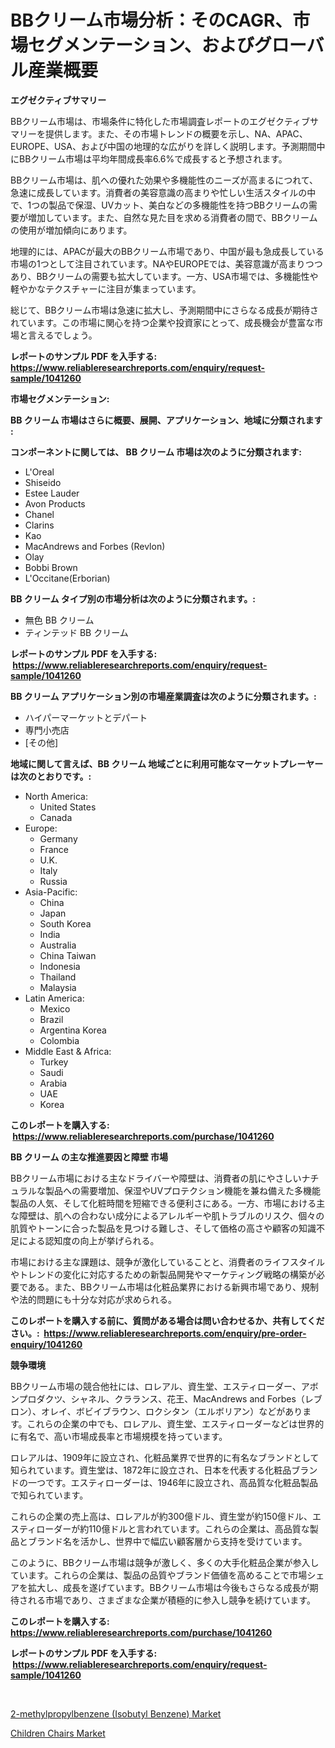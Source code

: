 <p><h1>BBクリーム市場分析：そのCAGR、市場セグメンテーション、およびグローバル産業概要</h1></p><p><strong>エグゼクティブサマリー</strong></p>
<p><p>BBクリーム市場は、市場条件に特化した市場調査レポートのエグゼクティブサマリーを提供します。また、その市場トレンドの概要を示し、NA、APAC、EUROPE、USA、および中国の地理的な広がりを詳しく説明します。予測期間中にBBクリーム市場は平均年間成長率6.6%で成長すると予想されます。</p><p>BBクリーム市場は、肌への優れた効果や多機能性のニーズが高まるにつれて、急速に成長しています。消費者の美容意識の高まりや忙しい生活スタイルの中で、1つの製品で保湿、UVカット、美白などの多機能性を持つBBクリームの需要が増加しています。また、自然な見た目を求める消費者の間で、BBクリームの使用が増加傾向にあります。</p><p>地理的には、APACが最大のBBクリーム市場であり、中国が最も急成長している市場の1つとして注目されています。NAやEUROPEでは、美容意識が高まりつつあり、BBクリームの需要も拡大しています。一方、USA市場では、多機能性や軽やかなテクスチャーに注目が集まっています。</p><p>総じて、BBクリーム市場は急速に拡大し、予測期間中にさらなる成長が期待されています。この市場に関心を持つ企業や投資家にとって、成長機会が豊富な市場と言えるでしょう。</p></p>
<p><strong>レポートのサンプル PDF を入手する: <a href="https://www.reliableresearchreports.com/enquiry/request-sample/1041260">https://www.reliableresearchreports.com/enquiry/request-sample/1041260</a></strong></p>
<p><strong>市場セグメンテーション:</strong></p>
<p><strong> BB クリーム 市場はさらに概要、展開、アプリケーション、地域に分類されます :</strong></p>
<p><strong>コンポーネントに関しては、 BB クリーム 市場は次のように分類されます: &nbsp;</strong></p>
<p><ul><li>L'Oreal</li><li>Shiseido</li><li>Estee Lauder</li><li>Avon Products</li><li>Chanel</li><li>Clarins</li><li>Kao</li><li>MacAndrews and Forbes (Revlon)</li><li>Olay</li><li>Bobbi Brown</li><li>L'Occitane(Erborian)</li></ul></p>
<p><strong> BB クリーム タイプ別の市場分析は次のように分類されます。:</strong></p>
<p><ul><li>無色 BB クリーム</li><li>ティンテッド BB クリーム‎</li></ul></p>
<p><strong>レポートのサンプル PDF を入手する: &nbsp;<a href="https://www.reliableresearchreports.com/enquiry/request-sample/1041260">https://www.reliableresearchreports.com/enquiry/request-sample/1041260</a></strong></p>
<p><strong> BB クリーム アプリケーション別の市場産業調査は次のように分類されます。:</strong></p>
<p><ul><li>ハイパーマーケットとデパート</li><li>専門小売店</li><li>[その他]</li></ul></p>
<p><strong>地域に関して言えば、BB クリーム 地域ごとに利用可能なマーケットプレーヤーは次のとおりです。:</strong></p>
<p><ul>
    <li>
        North America:
        <ul>
            <li>United States</li>
            <li>Canada</li>
        </ul>
    </li>
    <li>
        Europe:
        <ul>
            <li>Germany</li>
            <li>France</li>
            <li>U.K.</li>
            <li>Italy</li>
            <li>Russia</li>
        </ul>
    </li>
    <li>
        Asia-Pacific:
        <ul>
            <li>China</li>
            <li>Japan</li>
            <li>South Korea</li>
            <li>India</li>
            <li>Australia</li>
            <li>China Taiwan</li>
            <li>Indonesia</li>
            <li>Thailand</li>
            <li>Malaysia</li>
        </ul>
    </li>
    <li>
        Latin America:
        <ul>
            <li>Mexico</li>
            <li>Brazil</li>
            <li>Argentina Korea</li>
            <li>Colombia</li>
        </ul>
    </li>
    <li>
        Middle East & Africa:
        <ul>
            <li>Turkey</li>
            <li>Saudi</li>
            <li>Arabia</li>
            <li>UAE</li>
            <li>Korea</li>
        </ul>
    </li>
    </ul></p>
<p><strong>このレポートを購入する: &nbsp;<a href="https://www.reliableresearchreports.com/purchase/1041260">https://www.reliableresearchreports.com/purchase/1041260</a></strong></p>
<p><strong>BB クリーム の主な推進要因と障壁 市場</strong></p>
<p><p>BBクリーム市場における主なドライバーや障壁は、消費者の肌にやさしいナチュラルな製品への需要増加、保湿やUVプロテクション機能を兼ね備えた多機能製品の人気、そして化粧時間を短縮できる便利さにある。一方、市場における主な障壁は、肌への合わない成分によるアレルギーや肌トラブルのリスク、個々の肌質やトーンに合った製品を見つける難しさ、そして価格の高さや顧客の知識不足による認知度の向上が挙げられる。</p><p>市場における主な課題は、競争が激化していることと、消費者のライフスタイルやトレンドの変化に対応するための新製品開発やマーケティング戦略の構築が必要である。また、BBクリーム市場は化粧品業界における新興市場であり、規制や法的問題にも十分な対応が求められる。</p></p>
<p><strong>このレポートを購入する前に、質問がある場合は問い合わせるか、共有してください。:&nbsp; <a href="https://www.reliableresearchreports.com/enquiry/pre-order-enquiry/1041260">https://www.reliableresearchreports.com/enquiry/pre-order-enquiry/1041260</a></strong></p>
<p><strong>競争環境</strong></p>
<p><p>BBクリーム市場の競合他社には、ロレアル、資生堂、エスティローダー、アボンプロダクツ、シャネル、クラランス、花王、MacAndrews and Forbes（レブロン）、オレイ、ボビイブラウン、ロクシタン（エルボリアン）などがあります。これらの企業の中でも、ロレアル、資生堂、エスティローダーなどは世界的に有名で、高い市場成長率と市場規模を持っています。</p><p>ロレアルは、1909年に設立され、化粧品業界で世界的に有名なブランドとして知られています。資生堂は、1872年に設立され、日本を代表する化粧品ブランドの一つです。エスティローダーは、1946年に設立され、高品質な化粧品製品で知られています。</p><p>これらの企業の売上高は、ロレアルが約300億ドル、資生堂が約150億ドル、エスティローダーが約110億ドルと言われています。これらの企業は、高品質な製品とブランド名を活かし、世界中で幅広い顧客層から支持を受けています。</p><p>このように、BBクリーム市場は競争が激しく、多くの大手化粧品企業が参入しています。これらの企業は、製品の品質やブランド価値を高めることで市場シェアを拡大し、成長を遂げています。BBクリーム市場は今後もさらなる成長が期待される市場であり、さまざまな企業が積極的に参入し競争を続けています。</p></p>
<p><strong>このレポートを購入する: &nbsp; <a href="https://www.reliableresearchreports.com/purchase/1041260">https://www.reliableresearchreports.com/purchase/1041260</a></strong></p>
<p><strong>レポートのサンプル PDF を入手する: &nbsp;<a href="https://www.reliableresearchreports.com/enquiry/request-sample/1041260">https://www.reliableresearchreports.com/enquiry/request-sample/1041260</a></strong><strong></strong></p>
<p>&nbsp;</p>
<p><p><a href="https://github.com/Angelnienowdseej3e45z3p8c/Market-Research-Report-List-1/blob/main/2-methylpropylbenzene-isobutyl-benzene-market.md">2-methylpropylbenzene (Isobutyl Benzene) Market</a></p><p><a href="https://extreme-scabiosa-c81.notion.site/Insights-into-Children-Chairs-Market-Size-Analysing-Market-Share-Trends-and-Growth-from-2024-to-2-359997d778b5460babe6d94e820dfbc5">Children Chairs Market</a></p></p>